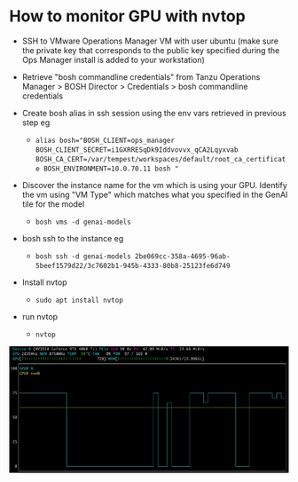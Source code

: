 # How to monitor GPU with nvtop

- SSH to VMware Operations Manager VM with user ubuntu (make sure the private key that corresponds to the public key specified during the Ops Manager install is added to your workstation)

- Retrieve "bosh commandline credentials" from Tanzu Operations Manager > BOSH Director > Credentials > bosh commandline credentials

- Create bosh alias in ssh session using the env vars retrieved in previous step eg
  - ```alias bosh="BOSH_CLIENT=ops_manager BOSH_CLIENT_SECRET=i1GXRRESqDk9Iddvovvx_qCA2Lqyxvab BOSH_CA_CERT=/var/tempest/workspaces/default/root_ca_certificate BOSH_ENVIRONMENT=10.0.70.11 bosh "```

- Discover the instance name for the vm which is using your GPU. Identify the vm using "VM Type" which matches what you specified in the GenAI tile for the model
  - ```bosh vms -d genai-models```

- bosh ssh to the instance eg
  - ```bosh ssh -d genai-models 2be069cc-358a-4695-96ab-5beef1579d22/3c7602b1-945b-4333-80b8-25123fe6d749```

- Install nvtop
  - ```sudo apt install nvtop```

- run nvtop
  - ```nvtop```

![nvtop output](/Tanzu-AI-Solutions/assets/nvtop_output.jpg)
